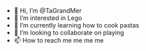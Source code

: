 - 👋 Hi, I’m @TaGrandMer
- 👀 I’m interested in Lego
- 🌱 I’m currently learning how to cook pastas
- 💞️ I’m looking to collaborate on playing
- 📫 How to reach me me me me

<!---
TaGrandMer/TaGrandMer is a ✨ special ✨ repository because its `README.md` (this file) appears on your GitHub profile.
You can click the Preview link to take a look at your changes.
--->
